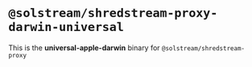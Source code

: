 # `@solstream/shredstream-proxy-darwin-universal`

This is the **universal-apple-darwin** binary for `@solstream/shredstream-proxy`
